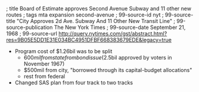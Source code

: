 ; title Board of Estimate approves Second Avenue Subway and 11 other new routes
; tags mta expansion second-avenue
; 99-source-id nyt
; 99-source-title "City Approves 2d Ave. Subway And 11 Other New Transit Line"
; 99-source-publication The New York Times
; 99-source-date September 21, 1968
; 99-source-url http://query.nytimes.com/gst/abstract.html?res=9B05E5DD1E31E034BC4951DFBF668383679EDE&legacy=true

- Program cost of $1.26bil was to be split
  - $600mil from state from bond issue ($2.5bil approved by voters in November 1967)
  - $500mil from city, "borrowed through its capital-budget allocations"
  - rest from federal
- Changed SAS plan from four track to two tracks
